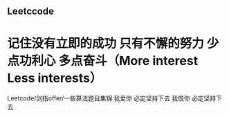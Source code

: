 ## Leetccode
# 记住没有立即的成功 只有不懈的努力 少点功利心 多点奋斗（More interest Less interests） 
Leetcode/剑指offer/一些算法题目集锦
我爱你 必定坚持下去
我恨你 必定坚持下去

